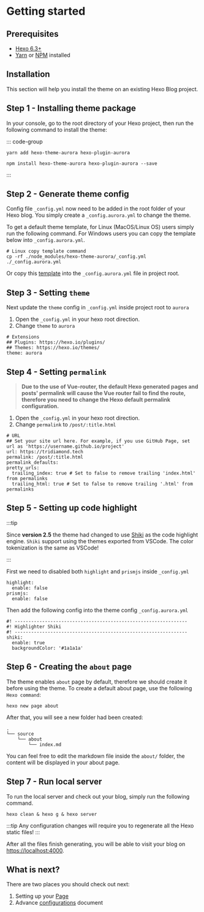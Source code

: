 # Getting started

## Prerequisites

- [Hexo 6.3+](https://hexo.io/)
- [Yarn](https://classic.yarnpkg.com/en/) or [NPM](https://docs.npmjs.com/getting-started) installed

## Installation

This section will help you install the theme on an existing Hexo Blog project.

## Step 1 - Installing theme package

In your console, go to the root directory of your Hexo project, then run the following command to install the theme:

::: code-group

```shell [YARN]
yarn add hexo-theme-aurora hexo-plugin-aurora
```

```shell [NPM]
npm install hexo-theme-aurora hexo-plugin-aurora --save
```

:::

## Step 2 - Generate theme config

Config file `_config.yml` now need to be added in the root folder of your Hexo blog. You simply create a `_config.aurora.yml` to change the theme.

To get a default theme template, for Linux (MacOS/Linux OS) users simply run the following command. For Windows users you can copy the template below into `_config.aurora.yml`.

```shell:no-line-numbers
# Linux copy template command
cp -rf ./node_modules/hexo-theme-aurora/_config.yml ./_config.aurora.yml
```

Or copy this [template](https://github.com/auroral-ui/hexo-theme-aurora/blob/main/_config.yml) into the `_config.aurora.yml` file in project root.

## Step 3 - Setting `theme`

Next update the `theme` config in `_config.yml` inside project root to `aurora`

1. Open the `_config.yml` in your hexo root direction.
2. Change `theme` to `aurora`

```yml:no-line-numbers{4}
# Extensions
## Plugins: https://hexo.io/plugins/
## Themes: https://hexo.io/themes/
theme: aurora
```

## Step 4 - Setting `permalink`

> **Due to the use of Vue-router, the default Hexo generated pages and posts' permalink will cause the Vue router fail to find the route, therefore you need to change the Hexo default permalink configuration.**

1. Open the `_config.yml` in your hexo root direction.
2. Change `permalink` to `/post/:title.html`

```yaml:no-line-numbers{4}
# URL
## Set your site url here. For example, if you use GitHub Page, set url as 'https://username.github.io/project'
url: https://tridiamond.tech
permalink: /post/:title.html
permalink_defaults:
pretty_urls:
  trailing_index: true # Set to false to remove trailing 'index.html' from permalinks
  trailing_html: true # Set to false to remove trailing '.html' from permalinks
```

## Step 5 - Setting up code highlight

:::tip

Since **version 2.5** the theme had changed to use [Shiki](https://github.com/shikijs/shiki) as the code highlight engine. `Shiki` support using the themes exported from VSCode. The color tokenization is the same as VSCode!

:::

First we need to disabled both `highlight` and `prismjs` inside `_config.yml`

```yaml:no-line-numbers{2,4}
highlight:
  enable: false
prismjs:
  enable: false
```

Then add the following config into the theme config `_config.aurora.yml`

```yaml:no-line-numbers{4-6}
#! ---------------------------------------------------------------
#! Highlighter Shiki
#! ---------------------------------------------------------------
shiki:
  enable: true
  backgroundColor: '#1a1a1a'
```

## Step 6 - Creating the `about` page

The theme enables `about` page by default, therefore we should create it before using the theme. To create a default about page, use the following `Hexo command`:

```shell:no-line-numbers
hexo new page about
```

After that, you will see a new folder had been created:

```shell:no-line-numbers
.
└── source
    └── about
        └── index.md
```

You can feel free to edit the markdown file inside the `about/` folder, the content will be displayed in your about page.

## Step 7 - Run local server

To run the local server and check out your blog, simply run the following command.

```shell:no-line-numbers
hexo clean & hexo g & hexo server
```

:::tip
Any configuration changes will require you to regenerate all the Hexo static files!
:::

After all the files finish generating, you will be able to visit your blog on [https://localhost:4000](https://localhost:4000).

## What is next?

There are two places you should check out next:

1. Setting up your [Page](/guide/page.html)
2. Advance [configurations](/guide/configuration.html) document
